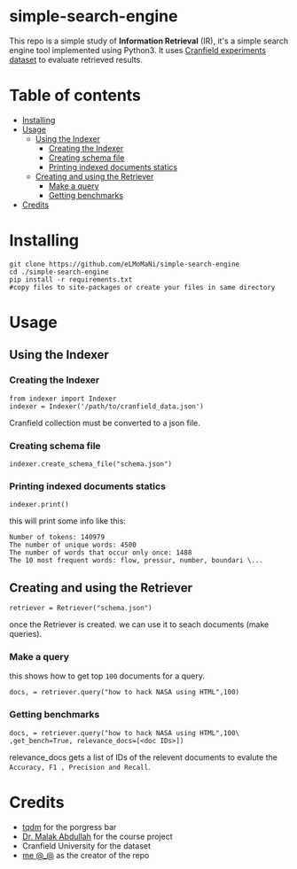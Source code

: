 # simple-search-engine
This repo is a simple study of **Information Retrieval** (IR), it's a simple search engine tool implemented using Python3. It uses [Cranfield experiments](https://en.wikipedia.org/wiki/Cranfield_experiments) [dataset](http://ir.dcs.gla.ac.uk/resources/test_collections/cran/) to evaluate retrieved results.

# Table of contents
- [Installing](#installing)
- [Usage](#usage)
  * [Using the Indexer](#using-the-indexer)
    + [Creating the Indexer](#creating-the-indexer)
    + [Creating schema file](#creating-schema-file)
    + [Printing indexed documents statics](#printing-indexed-documents-statics)
  * [Creating and using the Retriever](#creating-and-using-the-retriever)
    + [Make a query](#make-a-query)
    + [Getting benchmarks](#getting-benchmarks)
- [Credits](#credits)

# Installing 

    git clone https://github.com/eLMoMaNi/simple-search-engine
	cd ./simple-search-engine
    pip install -r requirements.txt
    #copy files to site-packages or create your files in same directory

# Usage
## Using the Indexer
### Creating the Indexer 

    from indexer import Indexer
    indexer = Indexer('/path/to/cranfield_data.json')
Cranfield collection must be converted to a json file.
### Creating schema file

    indexer.create_schema_file("schema.json")
### Printing indexed documents statics

    indexer.print()
this will print some info like this:

    Number of tokens: 140979
	The number of unique words: 4500
	The number of words that occur only once: 1488
	The 10 most frequent words: flow, pressur, number, boundari \...

## Creating and using the Retriever

    retriever = Retriever("schema.json")

once the Retriever is created. we can use it to seach documents (make queries).
### Make a query
this shows how to get top `100` documents for a query.

    docs, = retriever.query("how to hack NASA using HTML",100)
### Getting benchmarks

    docs, = retriever.query("how to hack NASA using HTML",100\
    ,get_bench=True, relevance_docs=[<doc IDs>])
relevance_docs gets a list of IDs of the relevent documents to evalute the `Accuracy, F1 , Precision and Recall`.


# Credits

 - [tqdm](https://github.com/tqdm/tqdm) for the porgress bar
 - [Dr. Malak  Abdullah](https://sites.google.com/view/malak-abdullah/home) for the course project
 - Cranfield University for the dataset
 - [me @_@](https://github.com/eLMoMaNi) as the creator of the repo
